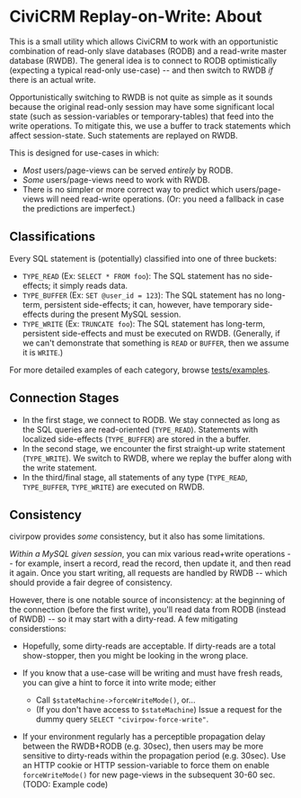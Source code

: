 # CiviCRM Replay-on-Write: About

This is a small utility which allows CiviCRM to work with an opportunistic
combination of read-only slave databases (RODB) and a read-write master
database (RWDB).  The general idea is to connect to RODB optimistically
(expecting a typical read-only use-case) -- and then switch to RWDB *if*
there is an actual write.

Opportunistically switching to RWDB is not quite as simple as it sounds because
the original read-only session may have some significant local state (such
as session-variables or temporary-tables) that feed into the write
operations.  To mitigate this, we use a buffer to track statements which
affect session-state.  Such statements are replayed on RWDB.

This is designed for use-cases in which:

* *Most* users/page-views can be served *entirely* by RODB.
* *Some* users/page-views need to work with RWDB.
* There is no simpler or more correct way to predict which users/page-views will need read-write operations.
  (Or: you need a fallback in case the predictions are imperfect.)

## Classifications

Every SQL statement is (potentially) classified into one of three buckets:

* `TYPE_READ` (Ex: `SELECT * FROM foo`): The SQL statement has no side-effects; it simply reads data.
* `TYPE_BUFFER` (Ex: `SET @user_id = 123`): The SQL statement has no long-term, persistent side-effects; it can,
  however, have temporary side-effects during the present MySQL session.
* `TYPE_WRITE` (Ex: `TRUNCATE foo`): The SQL statement has long-term, persistent side-effects and must be
   executed on RWDB. (Generally, if we can't demonstrate that something is `READ` or `BUFFER`,
   then we assume it is `WRITE`.)

For more detailed examples of each category, browse [tests/examples](tests/examples).

## Connection Stages

* In the first stage, we connect to RODB. We stay connected
  as long as the SQL queries are read-oriented (`TYPE_READ`). Statements
  with localized side-effects (`TYPE_BUFFER`) are stored in the a buffer.
* In the second stage, we encounter the first straight-up write statement
  (`TYPE_WRITE`).  We switch to RWDB, where we replay the buffer
  along with the write statement.
* In the third/final stage, all statements of any type (`TYPE_READ`,
  `TYPE_BUFFER`, `TYPE_WRITE`) are executed on RWDB.

## Consistency

civirpow provides *some* consistency, but it also has some limitations.

*Within a MySQL given session*, you can mix various read+write operations --
for example, insert a record, read the record, then update it, and then read
it again.  Once you start writing, all requests are handled by RWDB -- which
should provide a fair degree of consistency.

However, there is one notable source of inconsistency: at the beginning of
the connection (before the first write), you'll read data from RODB (instead
of RWDB) -- so it may start with a dirty-read.  A few mitigating
considerstions:

* Hopefully, some dirty-reads are acceptable.  If dirty-reads are a total show-stopper, then you
  might be looking in the wrong place.

* If you know that a use-case will be writing and must have fresh reads, you can give a hint
  to force it into write mode; either
    * Call `$stateMachine->forceWriteMode()`, or...
    * (If you don't have access to `$stateMachine`) Issue a request for the dummy query
      `SELECT "civirpow-force-write"`.

* If your environment regularly has a perceptible propagation delay between the RWDB+RODB (e.g.  30sec), then users
  may be more sensitive to dirty-reads within the propagation period (e.g.  30sec).  Use an HTTP cookie or HTTP
  session-variable to force them on enable `forceWriteMode()` for new page-views in the subsequent 30-60 sec.  (TODO:
  Example code)

